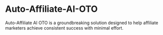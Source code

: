 # Auto-Affiliate-AI-OTO
Auto-Affiliate AI OTO is a groundbreaking solution designed to help affiliate marketers achieve consistent success with minimal effort.
